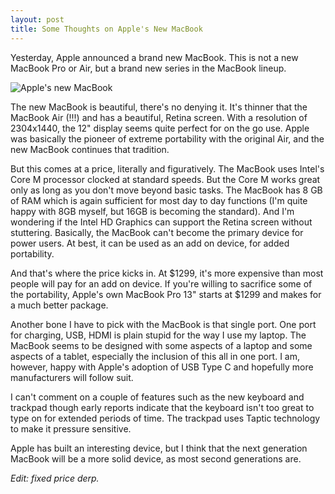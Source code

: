 ```yaml
---
layout: post
title: Some Thoughts on Apple's New MacBook
---
```

Yesterday, Apple announced a brand new MacBook. This is not a new MacBook Pro or Air, but a brand new series in the MacBook lineup.

![Apple's new MacBook](http://saky.in/images/apple-macbook.jpg "Taken from MacWorld")

The new MacBook is beautiful, there's no denying it. It's thinner that the MacBook Air (!!!) and has a beautiful, Retina screen. With a resolution of 2304x1440, the 12" display seems quite perfect for on the go use. Apple was basically the pioneer of extreme portability with the original Air, and the new MacBook continues that tradition.

But this comes at a price, literally and figuratively. The MacBook uses Intel's Core M processor clocked at standard speeds. But the Core M works great only as long as you don't move beyond basic tasks. The MacBook has 8 GB of RAM which is again sufficient for most day to day functions (I'm quite happy with 8GB myself, but 16GB is becoming the standard). And I'm wondering if the Intel HD Graphics can support the Retina screen without stuttering. Basically, the MacBook can't become the primary device for power users. At best, it can be used as an add on device, for added portability.

And that's where the price kicks in. At $1299, it's more expensive than most people will pay for an add on device. If you're willing to sacrifice some of the portability, Apple's own MacBook Pro 13" starts at $1299 and makes for a much better package.

Another bone I have to pick with the MacBook is that single port. One port for charging, USB, HDMI is plain stupid for the way I use my laptop. The MacBook seems to be designed with some aspects of a laptop and some aspects of a tablet, especially the inclusion of this all in one port. I am, however, happy with Apple's adoption of USB Type C and hopefully more manufacturers will follow suit.

I can't comment on a couple of features such as the new keyboard and trackpad though early reports indicate that the keyboard isn't too great to type on for extended periods of time. The trackpad uses Taptic technology to make it pressure sensitive.

Apple has built an interesting device, but I think that the next generation MacBook will be a more solid device, as most second generations are.

*Edit: fixed price derp.*
